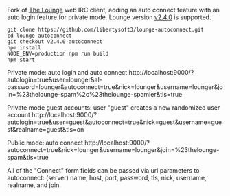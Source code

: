 Fork of [The Lounge](https://github.com/thelounge/lounge) web IRC client, adding an auto connect feature with an auto login feature for private mode. Lounge version [v2.4.0](https://github.com/thelounge/lounge/releases/tag/v2.4.0) is supported.

    git clone https://github.com/libertysoft3/lounge-autoconnect.git
    cd lounge-autoconnect
    git checkout v2.4.0-autoconnect
    npm install
    NODE_ENV=production npm run build
    npm start

Private mode: auto login and auto connect http://localhost:9000/?autologin=true&user=lounger&al-password=lounger&autoconnect=true&nick=lounger&username=lounger&join=%23thelounge-spam%2c%23thelounge-spamier&tls=true

Private mode guest accounts: user "guest" creates a new randomized user account http://localhost:9000/?autologin=true&user=guest&autoconnect=true&nick=guest&username=guest&realname=guest&tls=on

Public mode: auto connect http://localhost:9000/?autoconnect=true&nick=lounger&username=lounger&join=%23thelounge-spam&tls=true

All of the "Connect" form fields can be passed via url parameters to autoconnect: (server) name, host, port, password, tls, nick, username, realname, and join.
